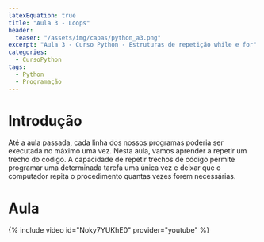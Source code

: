 ```yaml
---
latexEquation: true
title: "Aula 3 - Loops"
header:
  teaser: "/assets/img/capas/python_a3.png"
excerpt: "Aula 3 - Curso Python - Estruturas de repetição while e for"
categories:
  - CursoPython
tags:
  - Python
  - Programação
---
```


# Introdução
Até a aula passada, cada linha dos nossos programas poderia ser executada no máximo uma vez. Nesta aula, vamos aprender a repetir um trecho do código. A capacidade de repetir trechos de código permite programar uma determinada tarefa uma única vez e deixar que o computador repita o procedimento quantas vezes forem necessárias.

# Aula
{% include video id="Noky7YUKhE0" provider="youtube" %}
